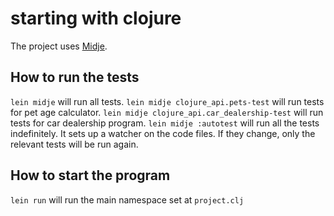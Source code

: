 # starting with clojure
The project uses [Midje](https://github.com/marick/Midje/).

## How to run the tests
`lein midje` will run all tests.
`lein midje clojure_api.pets-test` will run tests for pet age calculator.
`lein midje clojure_api.car_dealership-test` will run tests for car dealership program.
`lein midje :autotest` will run all the tests indefinitely. It sets up a
watcher on the code files. If they change, only the relevant tests will be
run again.

## How to start the program
`lein run` will run the main namespace set at `project.clj`
